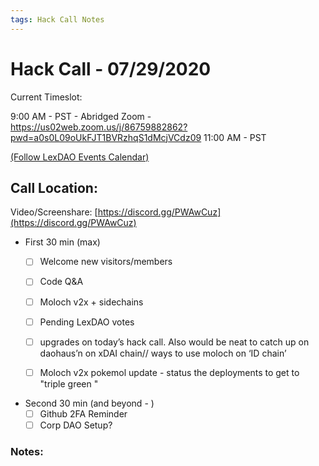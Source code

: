 ```yaml
---
tags: Hack Call Notes
---
```


# Hack Call - 07/29/2020

Current Timeslot: 

9:00 AM - PST - Abridged Zoom - https://us02web.zoom.us/j/86759882862?pwd=a0s0L09oUkFJT1BVRzhqS1dMcjVCdz09
11:00 AM - PST

[(Follow LexDAO Events Calendar)](https://calendar.google.com/calendar?cid=anVyaXNwcm9qZWN0LmlvXzdyNzdrbHVwMGdmMGJodWJrMmo3bmEwc21jQGdyb3VwLmNhbGVuZGFyLmdvb2dsZS5jb20)

## Call Location:

Video/Screenshare: [https://discord.gg/PWAwCuz](https://discord.gg/PWAwCuz)

- First 30 min (max)
    - [ ]  Welcome new visitors/members
    - [ ]  Code Q&A
    - [ ]  Moloch v2x + sidechains
    - [ ]  Pending LexDAO votes
    
    - [ ]  upgrades on today’s hack call. Also would be neat to catch up on daohaus’n on xDAI chain// ways to use moloch on ‘ID chain’
    - [ ] Moloch v2x pokemol update - status the deployments to get to "triple green
"
- Second 30 min (and beyond - )
    - [ ]  Github 2FA Reminder
    - [ ]  Corp DAO Setup?
        
### Notes:
